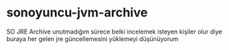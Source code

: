 # sonoyuncu-jvm-archive
SO JRE Archive
unutmadığım sürece belki incelemek isteyen kişiler olur diye
buraya her gelen jre güncellemesini yüklemeyi düşünüyorum
